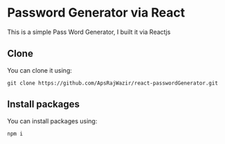 # Password Generator via React 

This is a simple Pass Word Generator,
I built it via Reactjs

## Clone

You can clone it using:
```shell
git clone https://github.com/ApsRajWazir/react-passwordGenerator.git
```
## Install packages

You can install packages using:
```shell
npm i
```
